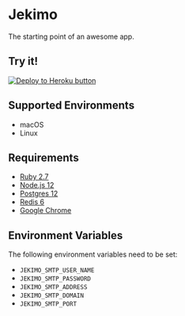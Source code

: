 # Jekimo

The starting point of an awesome app.

## Try it!
[![Deploy to Heroku button](https://www.herokucdn.com/deploy/button.svg)](https://dashboard.heroku.com/new?template=https://github.com/muyiwaolu/jekimo/)

## Supported Environments
- macOS
- Linux

## Requirements

- [Ruby 2.7](https://www.ruby-lang.org/en/downloads/)
- [Node.js 12](https://nodejs.org/en/download/)
- [Postgres 12](https://www.postgresql.org/download/)
- [Redis 6](https://redis.io/)
- [Google Chrome](https://www.google.com/chrome/)

## Environment Variables

The following environment variables need to be set:

- `JEKIMO_SMTP_USER_NAME`       
- `JEKIMO_SMTP_PASSWORD`        
- `JEKIMO_SMTP_ADDRESS`       
- `JEKIMO_SMTP_DOMAIN`        
- `JEKIMO_SMTP_PORT` 
